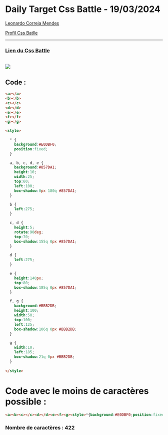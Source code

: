 # Daily Target Css Battle - 19/03/2024

[Leonardo Correia Mendes](https://github.com/leonardo-correiamendes)

[Profil Css Batlle](https://cssbattle.dev/player/PxahljaEJJesW2q41DyRFOpJIt73)

<hr>

### [Lien du Css Battle](https://cssbattle.dev/play/sXh0k2RFohqcShlXFkeP)
<br>

<img src="https://firebasestorage.googleapis.com/v0/b/cssbattleapp.appspot.com/o/user%2Fummd3POvEDfFyeFvVdOMG3OOrwE2%2Ftargets%2Ftarget_tvqGC4G.png?alt=media">

<br>


## Code : 
```html
<a></a>
<b></b>
<c></c>
<d></d>
<e></e>
<f></f>
<g></g>

<style>

  * {
    background:#E0DBF0;
    position:fixed;
  }

  a, b, c, d, e {
    background:#857DA1;
    height:10;
    width:25;
    top:60;
    left:100;
    box-shadow:0px 180q #857DA1;
  }

  b {
    left:275;
  }

  c, d {
    height:5;
    rotate:90deg;
    top:70;
    box-shadow:155q 0px #857DA1;
  }

  d {
    left:275;
  }

  e {
    height:140px;
    top:80;
    box-shadow:185q 0px #857DA1;
  }

  f, g {
    background:#BBB2DB;
    height:100;
    width:50;
    top:100;
    left:125;
    box-shadow:106q 0px #BBB2DB;
  }

  g {
    width:10;
    left:185;
    box-shadow:21q 0px #BBB2DB;
  }
  
</style>
```

# Code avec le moins de caractères possible : 

```html
<a><b><c></c><d></d><e><f><g><style>*{background:#E0DBF0;position:fixed}a,b,c,d,e{background:#857DA1;height:10;width:25;top:60;left:100;box-shadow:0 180q #857DA1}b{left:275}c,d{height:5;rotate:90deg;top:70;box-shadow:155q 0 #857DA1}d{left:275;}e{height:140;top:80;box-shadow:185q 0px #857DA1}f,g{background:#BBB2DB;height:100;width:50;top:100;left:125;box-shadow:106q 0 #BBB2DB}g{width:10;left:185;box-shadow:21q 0 #BBB2DB
```

### Nombre de caractères : 422

